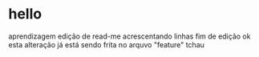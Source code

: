 # hello
aprendizagem
edição de read-me acrescentando linhas
fim de edição
ok esta alteração já está sendo frita no arquvo "feature"
tchau
